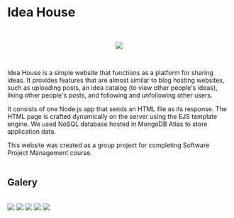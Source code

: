 # Idea House

<br/>
<p align="center">
  <img src="https://lh3.googleusercontent.com/drive-viewer/AAOQEOTLJroNiaIECLJmvgrL0VOTISLcpJ8wZXA2TkA671uK5mLBil3-N2IiZmJVyBhJieezt-AgYTSXchxO4OybhKB2gGyvIA=s2560"/>
</p>
<br/>

Idea House is a simple website that functions as a platform for sharing ideas. It provides features that are almost similar to blog hosting websites, such as uploading posts, an idea catalog (to view other people's ideas), liking other people's posts, and following and unfollowing other users.

It consists of one Node.js app that sends an HTML file as its response. The HTML page is crafted dynamically on the server using the EJS template engine. We used NoSQL database hosted in MongoDB Atlas to store application data.

This website was created as a group project for completing Software Project Management course.
<br/>
<br/>

## Galery
<br/>
<img src="https://lh3.googleusercontent.com/drive-viewer/AAOQEOQA9ytps9YOlz4KhLeXVzhi-rFNaWQHH1ydnRVt9AlZtVwWWofrNHn1OGRJEaATLdrWLo4mAlEqh55RRpTZ-0F5olUAnw=s1600"/>
<img src="https://lh3.googleusercontent.com/drive-viewer/AAOQEOTYjiNeMN4g_-aGJOxOEumepcFg2mwlOMzKPhAhpvRA2IOSfdffawGET_PbU9OCK9QeSvHIgC7G6xOJbpSVzyNfyMDWUQ=s1600"/>
<img src="https://lh3.googleusercontent.com/drive-viewer/AAOQEORBM6MDrczGSEJWKrHttVukQfhyRWsMJngODBGhrLbcdyBwR9xlJTYToUyYbpdpeGR655mxE-m4TSd-o05ahh0GOLQk2w=s1600"/>
<img src="https://lh3.googleusercontent.com/drive-viewer/AAOQEOS39beTIwZIZjNNr7PjabjXoWl138lnD9QXS7utrMMoyfWhB22dLfacOuivfGLKW4IjwPIaAt3tC70fD7BcREPgWgQmVA=s1600"/>
<img src="https://lh3.googleusercontent.com/drive-viewer/AAOQEOQtTR665wlsS_n2Ar1KWM4u2_Qbe6dX_KWjzuW5ZR_-a-LZGJ7yTzAJFnEFrU4N4PlYf48UjTJV7SouSyYN4rLhSyPSRw=s1600"/>
